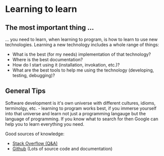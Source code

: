 # Learning to learn

## The most important thing ...

... you need to learn, when learning to program, is how to learn to use new technologies. Learning a new technology includes a whole range of things:

* What is the best (for my needs) implementation of that technology?
* Where is the best documentation?
* How do I start using it (installation, invokation, etc.)?
* What are the best tools to help me using the technology (developing, testing, debugging)?

## General Tips

Software development is it's own universe with different cultures, idioms, terminolgy, etc. - learning to program works best, if you immerse yourself into that universe and learn not just a programming langauge but the language of programming. If you know what to search for then Google can help you to learn everything you need.

Good sources of knowledge:

* [Stack Overflow (Q&A)](http://stackoverflow.com/)
* [Github](http://github.com) (Lots of source code and documentation)
